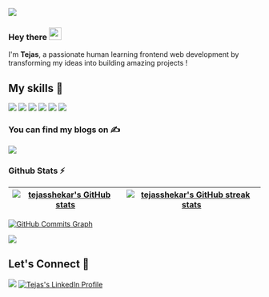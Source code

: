 ![](https://komarev.com/ghpvc/?username=TejasShekar&color=brightgreen)
<!-- [![](https://img.shields.io/github/followers/TejasShekar?label=GitHub%20Followers)](https://github.com/TejasShekar) -->

<h3> Hey there <img src="https://media.giphy.com/media/hvRJCLFzcasrR4ia7z/giphy.gif" width="25px"></h3>
I'm <b>Tejas</b>, a passionate human learning frontend web development by transforming my ideas into building amazing projects !

<h2> My skills 🚀</h2>

![](https://img.shields.io/badge/HTML5-E34F26?style=for-the-badge&logo=html5&logoColor=white)
![](https://img.shields.io/badge/CSS3-1572B6?style=for-the-badge&logo=css3&logoColor=white)
![](https://img.shields.io/badge/JavaScript-F7DF1E?style=for-the-badge&logo=javascript&logoColor=white)
![](https://img.shields.io/badge/react-%2320232a.svg?style=for-the-badge&logo=react&logoColor=%2361DAFB)
![](https://img.shields.io/badge/Markdown-000000?style=for-the-badge&logo=markdown&logoColor=white)
![](https://img.shields.io/badge/Git-F05032?style=for-the-badge&logo=git&logoColor=white)  

<h3>You can find my blogs on ✍️ </h3>
<a href="https://tejas01.hashnode.dev/"><img src="https://img.shields.io/badge/Hashnode-2962FF?style=for-the-badge&logo=hashnode&logoColor=white"/></a>

<h3> Github Stats ⚡</h3>

| <a href="http://www.github.com/tejasshekar"><img src="https://github-readme-stats.vercel.app/api?username=tejasshekar&show_icons=true&include_all_commits=true&theme=swift&hide_border=true&bg_color=FEFEFF&icon_color=fb8c01&title_color=fb8c01" alt="tejasshekar's GitHub stats" /></a> | <a href="http://www.github.com/tejasshekar"><img src="https://github-readme-streak-stats.herokuapp.com?user=tejasshekar&date_format=M%20j%5B%2C%20Y%5D&background=FEFEFF&hide_border=true" alt="tejasshekar's GitHub streak stats" /></a> |
| ------------- | ------------- |

<a href="http://www.github.com/tejasshekar">
  <img src="https://activity-graph.herokuapp.com/graph?username=tejasshekar&theme=minimal&bg_color=FEFEFF&hide_border=true&line=fb8c0180&point=fb8c01" alt="GitHub Commits Graph" />
</a>

<a href="https://github.com/tejasshekar/github-readme-stats"><img align="center" src="https://github-readme-stats.vercel.app/api/top-langs/?username=tejasshekar&layout=compact&theme=swift&hide_border=false&bg_color=FEFEFF&icon_color=fb8c01&title_color=fb8c01" /></a>

## Let's Connect 🔗

[![](https://img.shields.io/twitter/follow/tejas_shekar?style=for-the-badge&logo=twitter)](https://twitter.com/tejas_shekar)
<a href="https://in.linkedin.com/in/tejasbc"><img src="https://img.shields.io/badge/LinkedIn-0077B5?style=for-the-badge&logo=linkedin&logoColor=white" alt="Tejas's LinkedIn Profile"/></a>

